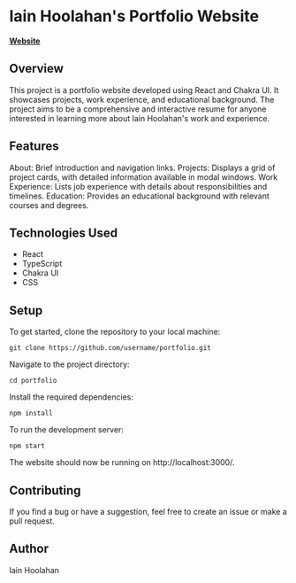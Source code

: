 # Iain Hoolahan's Portfolio Website

**[Website](http://www.iainhoolahan.com/)**

## Overview
This project is a portfolio website developed using React and Chakra UI. It showcases projects, work experience, and educational background. The project aims to be a comprehensive and interactive resume for anyone interested in learning more about Iain Hoolahan's work and experience.

## Features
About: Brief introduction and navigation links.
Projects: Displays a grid of project cards, with detailed information available in modal windows.
Work Experience: Lists job experience with details about responsibilities and timelines.
Education: Provides an educational background with relevant courses and degrees.

## Technologies Used
- React
- TypeScript
- Chakra UI
- CSS

## Setup
To get started, clone the repository to your local machine:
````
git clone https://github.com/username/portfolio.git
````

Navigate to the project directory:
````
cd portfolio
````

Install the required dependencies:
````
npm install
````

To run the development server:
````
npm start
````

The website should now be running on http://localhost:3000/.

## Contributing
If you find a bug or have a suggestion, feel free to create an issue or make a pull request.

## Author
Iain Hoolahan
